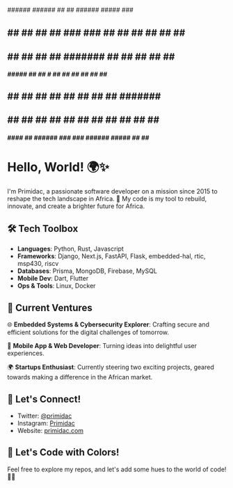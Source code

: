 <!-- Hey there! 👋 -->


######   ######    ######  ##   ##   ######  #####      ###      ####   
 ##  ##   ##  ##     ##    ### ###     ##     ## ##    ## ##    ##  ##  
 ##  ##   ##  ##     ##    #######     ##     ##  ##  ##   ##  ##       
 #####    #####      ##    ## # ##     ##     ##  ##  ##   ##  ##       
 ##       ## ##      ##    ##   ##     ##     ##  ##  #######  ##       
 ##       ## ##      ##    ##   ##     ##     ## ##   ##   ##   ##  ##  
####     #### ##   ######  ### ###   ######  #####    ##   ##    ####   
                                                                        



# Hello, World! 🌍✨

I'm Primidac, a passionate software developer on a mission since 2015 to reshape the tech landscape in Africa. 🚀 My code is my tool to rebuild, innovate, and create a brighter future for Africa.

## 🛠️ Tech Toolbox

- **Languages**: Python, Rust, Javascript
- **Frameworks**: Django, Next.js, FastAPI, Flask, embedded-hal, rtic, msp430, riscv
- **Databases**: Prisma, MongoDB, Firebase, MySQL
- **Mobile Dev**: Dart, Flutter
- **Ops & Tools**: Linux, Docker

## 🚀 Current Ventures

🌐 **Embedded Systems & Cybersecurity Explorer**: Crafting secure and efficient solutions for the digital challenges of tomorrow.

📱 **Mobile App & Web Developer**: Turning ideas into delightful user experiences. 

🌍 **Startups Enthusiast**: Currently steering two exciting projects, geared towards making a difference in the African market.

## 🌈 Let's Connect!

- Twitter: [@primidac](https://twitter.com/primidac)
- Instagram: [Primidac](https://instagram.com/pri.midac)
- Website: [primidac.com](https://primidac.com)

## 🎨 Let's Code with Colors!

Feel free to explore my repos, and let's add some hues to the world of code! 🎨✨

